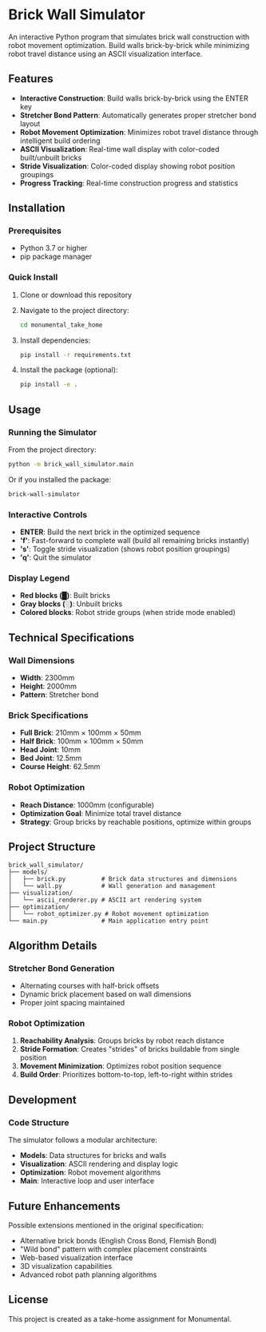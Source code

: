 # Brick Wall Simulator

An interactive Python program that simulates brick wall construction with robot movement optimization. Build walls brick-by-brick while minimizing robot travel distance using an ASCII visualization interface.

## Features

- **Interactive Construction**: Build walls brick-by-brick using the ENTER key
- **Stretcher Bond Pattern**: Automatically generates proper stretcher bond layout
- **Robot Movement Optimization**: Minimizes robot travel distance through intelligent build ordering
- **ASCII Visualization**: Real-time wall display with color-coded built/unbuilt bricks  
- **Stride Visualization**: Color-coded display showing robot position groupings
- **Progress Tracking**: Real-time construction progress and statistics

## Installation

### Prerequisites
- Python 3.7 or higher
- pip package manager

### Quick Install

1. Clone or download this repository
2. Navigate to the project directory:
   ```bash
   cd monumental_take_home
   ```

3. Install dependencies:
   ```bash
   pip install -r requirements.txt
   ```

4. Install the package (optional):
   ```bash
   pip install -e .
   ```

## Usage

### Running the Simulator

From the project directory:

```bash
python -m brick_wall_simulator.main
```

Or if you installed the package:

```bash
brick-wall-simulator
```

### Interactive Controls

- **ENTER**: Build the next brick in the optimized sequence
- **'f'**: Fast-forward to complete wall (build all remaining bricks instantly)
- **'s'**: Toggle stride visualization (shows robot position groupings)  
- **'q'**: Quit the simulator

### Display Legend

- **Red blocks (█)**: Built bricks
- **Gray blocks (░)**: Unbuilt bricks  
- **Colored blocks**: Robot stride groups (when stride mode enabled)

## Technical Specifications

### Wall Dimensions
- **Width**: 2300mm
- **Height**: 2000mm  
- **Pattern**: Stretcher bond

### Brick Specifications
- **Full Brick**: 210mm × 100mm × 50mm
- **Half Brick**: 100mm × 100mm × 50mm
- **Head Joint**: 10mm
- **Bed Joint**: 12.5mm
- **Course Height**: 62.5mm

### Robot Optimization
- **Reach Distance**: 1000mm (configurable)
- **Optimization Goal**: Minimize total travel distance
- **Strategy**: Group bricks by reachable positions, optimize within groups

## Project Structure

```
brick_wall_simulator/
├── models/
│   ├── brick.py          # Brick data structures and dimensions
│   └── wall.py           # Wall generation and management
├── visualization/
│   └── ascii_renderer.py # ASCII art rendering system
├── optimization/
│   └── robot_optimizer.py # Robot movement optimization
└── main.py               # Main application entry point
```

## Algorithm Details

### Stretcher Bond Generation
- Alternating courses with half-brick offsets
- Dynamic brick placement based on wall dimensions
- Proper joint spacing maintained

### Robot Optimization
1. **Reachability Analysis**: Groups bricks by robot reach distance
2. **Stride Formation**: Creates "strides" of bricks buildable from single position
3. **Movement Minimization**: Optimizes robot position sequence
4. **Build Order**: Prioritizes bottom-to-top, left-to-right within strides

## Development

### Code Structure
The simulator follows a modular architecture:
- **Models**: Data structures for bricks and walls
- **Visualization**: ASCII rendering and display logic  
- **Optimization**: Robot movement algorithms
- **Main**: Interactive loop and user interface

## Future Enhancements

Possible extensions mentioned in the original specification:
- Alternative brick bonds (English Cross Bond, Flemish Bond)
- "Wild bond" pattern with complex placement constraints
- Web-based visualization interface
- 3D visualization capabilities
- Advanced robot path planning algorithms

## License

This project is created as a take-home assignment for Monumental.